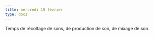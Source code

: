```yaml
---
title: mercredi 19 février
type: docs
---
```


Temps de récoltage de sons, de production de son, de mixage de son.